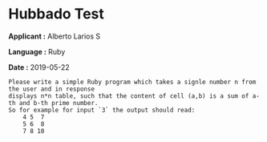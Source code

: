 # Hubbado Test

**Applicant   :** Alberto Larios S

**Language    :** Ruby

**Date        :** 2019-05-22

```
Please write a simple Ruby program which takes a signle number n from the user and in response 
displays n*n table, such that the content of cell (a,b) is a sum of a-th and b-th prime number. 
So for example for input `3` the output should read:
    4 5  7
    5 6  8
    7 8 10
```
